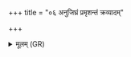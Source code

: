 +++
title = "०६ अनुजिघ्रं प्रमृशन्तं क्रव्यादम्"

+++
<details><summary>मूलम् (GR)</summary>

अनुजिघ्रं प्रमृशन्तं  
क्रव्यादम् उत रेरिहम् ।  
अरायं श्वकिष्किणं +++(Bhatt. chvakiṣkiṇaṃ)+++  
बजः पिङ्गो अनीनशत् ॥
</details>